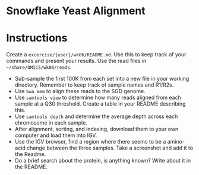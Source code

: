 # Snowflake Yeast Alignment

# Instructions

Create a `excercise/{user}/wk06/README.md`.
Use this to keep track of your commands and present your results.
Use the read files in `~/share/OMICS/wk06/reads`.

 - Sub-sample the first 100K from each set into a new file in your working directory. Remember to keep track of sample names and R1/R2s.
 - Use `bwa mem` to align these reads to the SGD genome.
 - Use `samtools view` to determine how many reads aligned from each sample at a Q30 threshold. Create a table in your README describing this.
 - Use `samtools depth` and determine the average depth across each chromosome in each sample. 
 - After alignment, sorting, and indexing, download them to your own computer and load them into IGV.
 - Use the IGV browser, find a region where there seems to be a amino-acid change between the three samples. Take a screenshot and add it to the Readme.
 - Do a brief search about the protein, is anything known? Write about it in the README.


